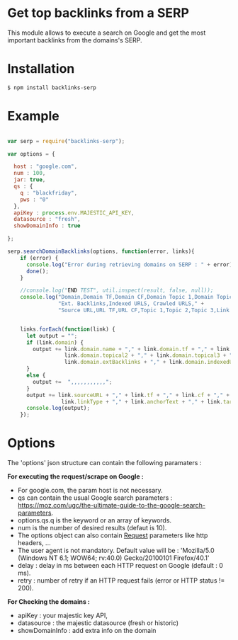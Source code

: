 # Get top backlinks from a SERP

This module allows to execute a search on Google and get the most important backlinks from the domains's SERP.

# Installation

``` bash
$ npm install backlinks-serp
```

# Example

```javascript

var serp = require("backlinks-serp");

var options = {

  host : "google.com",
  num : 100,
  jar: true,
  qs : {
    q : "blackfriday",
    pws : "0"
  },
  apiKey : process.env.MAJESTIC_API_KEY,
  datasource : "fresh",
  showDomainInfo : true

};

serp.searchDomainBacklinks(options, function(error, links){
    if (error) {
      console.log("Error during retrieving domains on SERP : " + error);
      done();
    }

    //console.log("END TEST", util.inspect(result, false, null));
    console.log("Domain,Domain TF,Domain CF,Domain Topic 1,Domain Topic 2,Domain Topic 3, Country Code,TLD," +
                "Ext. Backlinks,Indexed URLS, Crawled URLS," +
                "Source URL,URL TF,URL CF,Topic 1,Topic 2,Topic 3,Link Type,Anchor Text,Target URL,Redirect,Image");


    links.forEach(function(link) {
      let output = "";
      if (link.domain) {
        output += link.domain.name + "," + link.domain.tf + "," + link.domain.cf + "," + link.domain.topical1 + "," +
                  link.domain.topical2 + "," + link.domain.topical3 + "," + link.domain.countryCode + "," + link.domain.tld + "," +
                  link.domain.extBacklinks + "," + link.domain.indexedURLS + "," + link.domain.crawledURLS + ",";
      }
      else {
        output +=  ",,,,,,,,,,,";
      }
      output += link.sourceURL + "," + link.tf + "," + link.cf + "," + link.topical1 + "," + link.topical2 + "," + link.topical3 + "," +
                 link.linkType + "," + link.anchorText + "," + link.targetUrl + "," + link.flagRedirect + "," + link.flagImages;
      console.log(output);
    });

```

# Options

The 'options' json structure can contain the following paramaters :

**For executing the request/scrape on Google :**
- For google.com, the param host is not necessary.
- qs can contain the usual Google search parameters : https://moz.com/ugc/the-ultimate-guide-to-the-google-search-parameters.
- options.qs.q is the keyword or an array of keywords.
- num is the number of desired results (defaut is 10).
- The options object can also contain [Request](https://github.com/request/request) parameters like http headers, ...
- The user agent is not mandatory. Default value will be : 'Mozilla/5.0 (Windows NT 6.1; WOW64; rv:40.0) Gecko/20100101 Firefox/40.1'
- delay : delay in ms between each HTTP request on Google (default : 0 ms).
- retry : number of retry if an HTTP request fails (error or HTTP status != 200).

**For Checking the domains :**
- apiKey : your majestic key API,
- datasource : the majestic datasource (fresh or historic)
- showDomainInfo : add extra info on the domain 

